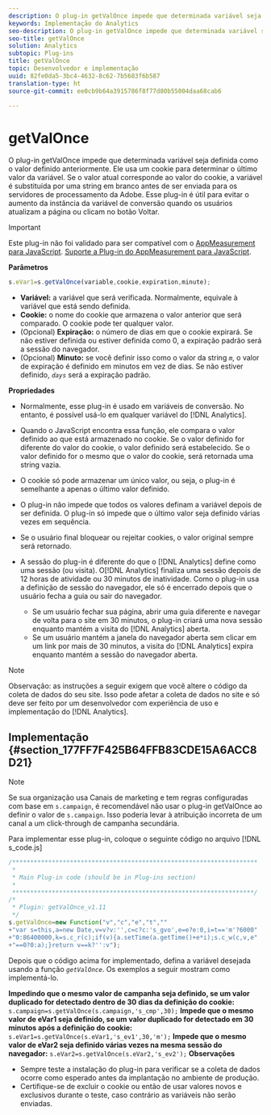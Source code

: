 ```yaml
---
description: O plug-in getValOnce impede que determinada variável seja definida como o valor definido anteriormente. Ele usa um cookie para determinar o último valor da variável. Se o valor atual corresponde ao valor do cookie, a variável é substituída por uma string em branco antes de ser enviada para os servidores de processamento da Adobe. Esse plug-in é útil para evitar o aumento da instância da variável de conversão quando os usuários atualizam a página ou clicam no botão Voltar.
keywords: Implementação do Analytics
seo-description: O plug-in getValOnce impede que determinada variável seja definida como o valor definido anteriormente. Ele usa um cookie para determinar o último valor da variável. Se o valor atual corresponde ao valor do cookie, a variável é substituída por uma string em branco antes de ser enviada para os servidores de processamento da Adobe. Esse plug-in é útil para evitar o aumento da instância da variável de conversão quando os usuários atualizam a página ou clicam no botão Voltar.
seo-title: getValOnce
solution: Analytics
subtopic: Plug-ins
title: getValOnce
topic: Desenvolvedor e implementação
uuid: 82fe0da5-3bc4-4632-8c62-7b5683f6b587
translation-type: ht
source-git-commit: ee0cb9b64a3915786f8f77d80b55004daa68cab6

---
```



# getValOnce

O plug-in getValOnce impede que determinada variável seja definida como o valor definido anteriormente. Ele usa um cookie para determinar o último valor da variável. Se o valor atual corresponde ao valor do cookie, a variável é substituída por uma string em branco antes de ser enviada para os servidores de processamento da Adobe. Esse plug-in é útil para evitar o aumento da instância da variável de conversão quando os usuários atualizam a página ou clicam no botão Voltar.

>[!IMPORTANT]
>
>Este plug-in não foi validado para ser compatível com o [AppMeasurement para JavaScript](../../../implement/js-implementation/c-appmeasurement-js/appmeasure-mjs.md#concept_F3957D7093A94216BD79F35CFC1557E8). [Suporte a Plug-in do AppMeasurement para JavaScript](../../../implement/js-implementation/c-appmeasurement-js/plugins-support.md#concept_E31A189BC8A547738666EB5E00D2252A).

**Parâmetros**

```js
s.eVar1=s.getValOnce(variable,cookie,expiration,minute);
```

* **Variável:** a variável que será verificada. Normalmente, equivale à variável que está sendo definida.
* **Cookie:** o nome do cookie que armazena o valor anterior que será comparado. O cookie pode ter qualquer valor.
* (Opcional) **Expiração:** o número de dias em que o cookie expirará. Se não estiver definida ou estiver definida como 0, a expiração padrão será a sessão do navegador.
* (Opcional) **Minuto:** se você definir isso como o valor da string *`m`*, o valor de expiração é definido em minutos em vez de dias. Se não estiver definido, *`days`* será a expiração padrão.

**Propriedades**

* Normalmente, esse plug-in é usado em variáveis de conversão. No entanto, é possível usá-lo em qualquer variável do [!DNL Analytics].
* Quando o JavaScript encontra essa função, ele compara o valor definido ao que está armazenado no cookie. Se o valor definido for diferente do valor do cookie, o valor definido será estabelecido. Se o valor definido for o mesmo que o valor do cookie, será retornada uma string vazia.
* O cookie só pode armazenar um único valor, ou seja, o plug-in é semelhante a apenas o último valor definido.
* O plug-in não impede que todos os valores definam a variável depois de ser definida. O plug-in só impede que o último valor seja definido várias vezes em sequência.
* Se o usuário final bloquear ou rejeitar cookies, o valor original sempre será retornado.
* A sessão do plug-in é diferente do que o [!DNL Analytics] define como uma sessão (ou visita). O[!DNL Analytics] finaliza uma sessão depois de 12 horas de atividade ou 30 minutos de inatividade. Como o plug-in usa a definição de sessão do navegador, ele só é encerrado depois que o usuário fecha a guia ou sair do navegador.

   * Se um usuário fechar sua página, abrir uma guia diferente e navegar de volta para o site em 30 minutos, o plug-in criará uma nova sessão enquanto mantém a visita do [!DNL Analytics] aberta.
   * Se um usuário mantém a janela do navegador aberta sem clicar em um link por mais de 30 minutos, a visita do [!DNL Analytics] expira enquanto mantém a sessão do navegador aberta.

>[!NOTE]
>
>Observação: as instruções a seguir exigem que você altere o código da coleta de dados do seu site. Isso pode afetar a coleta de dados no site e só deve ser feito por um desenvolvedor com experiência de uso e implementação do [!DNL Analytics].

## Implementação {#section_177FF7F425B64FFB83CDE15A6ACC8D21}

>[!NOTE]
>
>Se sua organização usa Canais de marketing e tem regras configuradas com base em `s.campaign`, é recomendável não usar o plug-in getValOnce ao definir o valor de `s.campaign`. Isso poderia levar à atribuição incorreta de um canal a um click-through de campanha secundária.

Para implementar esse plug-in, coloque o seguinte código no arquivo [!DNL s_code.js]

```js
/******************************************************************** 
 * 
 * Main Plug-in code (should be in Plug-ins section) 
 * 
 *******************************************************************/ 
/* 
 * Plugin: getValOnce_v1.11 
 */ 
s.getValOnce=new Function("v","c","e","t","" 
+"var s=this,a=new Date,v=v?v:'',c=c?c:'s_gvo',e=e?e:0,i=t=='m'?6000" 
+"0:86400000,k=s.c_r(c);if(v){a.setTime(a.getTime()+e*i);s.c_w(c,v,e" 
+"==0?0:a);}return v==k?'':v");
```

Depois que o código acima for implementado, defina a variável desejada usando a função *`getValOnce`*. Os exemplos a seguir mostram como implementá-lo.

**Impedindo que o mesmo valor de campanha seja definido, se um valor duplicado for detectado dentro de 30 dias da definição do cookie:**
`s.campaign=s.getValOnce(s.campaign,'s_cmp',30);`  **Impede que o mesmo valor de eVar1 seja definido, se um valor duplicado for detectado em 30 minutos após a definição do cookie:**
`s.eVar1=s.getValOnce(s.eVar1,'s_ev1',30,'m');`  **Impede que o mesmo valor de eVar2 seja definido várias vezes na mesma sessão do navegador:**
`s.eVar2=s.getValOnce(s.eVar2,'s_ev2');`  **Observações**

* Sempre teste a instalação do plug-in para verificar se a coleta de dados ocorre como esperado antes da implantação no ambiente de produção.
* Certifique-se de excluir o cookie ou então de usar valores novos e exclusivos durante o teste, caso contrário as variáveis não serão enviadas.

